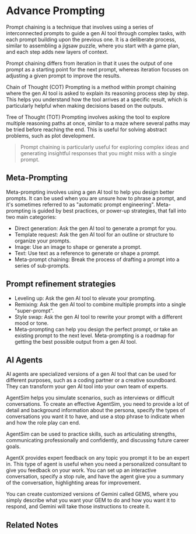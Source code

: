 # Advance Prompting

Prompt chaining is a technique that involves using a series of interconnected prompts to guide a gen AI tool through complex tasks, with each prompt building upon the previous one. It is a deliberate process, similar to assembling a jigsaw puzzle, where you start with a game plan, and each step adds new layers of context.

Prompt chaining differs from iteration in that it uses the output of one prompt as a starting point for the next prompt, whereas iteration focuses on adjusting a given prompt to improve the results.

Chain of Thought (COT) Prompting is a method within prompt chaining where the gen AI tool is asked to explain its reasoning process step by step. This helps you understand how the tool arrives at a specific result, which is particularly helpful when making decisions based on the outputs.

Tree of Thought (TOT) Prompting involves asking the tool to explore multiple reasoning paths at once, similar to a maze where several paths may be tried before reaching the end. This is useful for solving abstract problems, such as plot development.

> Prompt chaining is particularly useful for exploring complex ideas and generating insightful responses that you might miss with a single prompt.

## Meta-Prompting

Meta-prompting involves using a gen AI tool to help you design better prompts. It can be used when you are unsure how to phrase a prompt, and it's sometimes referred to as "automatic prompt engineering". Meta-prompting is guided by best practices, or power-up strategies, that fall into two main categories:

- Direct generation: Ask the gen AI tool to generate a prompt for you.
- Template request: Ask the gen AI tool for an outline or structure to organize your prompts.
- Image: Use an image to shape or generate a prompt.
- Text: Use text as a reference to generate or shape a prompt.
- Meta-prompt chaining: Break the process of drafting a prompt into a series of sub-prompts.

## Prompt refinement strategies

- Leveling up: Ask the gen AI tool to elevate your prompting.
- Remixing: Ask the gen AI tool to combine multiple prompts into a single "super-prompt".
- Style swap: Ask the gen AI tool to rewrite your prompt with a different mood or tone.
- Meta-prompting can help you design the perfect prompt, or take an existing prompt to the next level. Meta-prompting is a roadmap for getting the best possible output from a gen AI tool.

## AI Agents
AI agents are specialized versions of a gen AI tool that can be used for different purposes, such as a coding partner or a creative soundboard. They can transform your gen AI tool into your own team of experts.

AgentSim helps you simulate scenarios, such as interviews or difficult conversations.
To create an effective AgentSim, you need to provide a lot of detail and background information about the persona, specify the types of conversations you want it to have, and use a stop phrase to indicate when and how the role play can end.

AgentSim can be used to practice skills, such as articulating strengths, communicating professionally and confidently, and discussing future career goals.

AgentX provides expert feedback on any topic you prompt it to be an expert in. This type of agent is useful when you need a personalized consultant to give you feedback on your work. You can set up an interactive conversation, specify a stop rule, and have the agent give you a summary of the conversation, highlighting areas for improvement.

You can create customized versions of Gemini called GEMS, where you simply describe what you want your GEM to do and how you want it to respond, and Gemini will take those instructions to create it.

## Related Notes